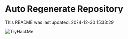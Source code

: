 # Auto Regenerate Repository

This README was last updated: 2024-12-30 15:33:29

 ![TryHackMe](https://tryhackme.com/badge/533634)